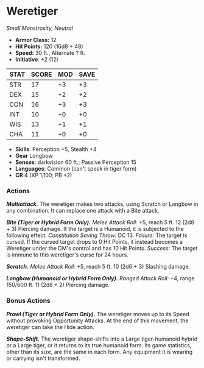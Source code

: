 # Weretiger

*Small Monstrosity, Neutral*

- **Armor Class:** 12
- **Hit Points:** 120 (16d8 + 48)
- **Speed:** 30 ft., Alternate ? ft.
- **Initiative**: +2 (12)

|STAT|SCORE|MOD|SAVE|
| --- | --- | --- | ---- |
| STR | 17 | +3 | +3 |
| DEX | 15 | +2 | +2 |
| CON | 16 | +3 | +3 |
| INT | 10 | +0 | +0 |
| WIS | 13 | +1 | +1 |
| CHA | 11 | +0 | +0 |

- **Skills**: Perception +5, Stealth +4
- **Gear** Longbow
- **Senses**: darkvision 60 ft.; Passive Perception 15
- **Languages**: Common (can't speak in tiger form)
- **CR** 4 (XP 1,100; PB +2)

### Actions

***Multiattack.*** The weretiger makes two attacks, using Scratch or Longbow in any combination. It can replace one attack with a Bite attack.

***Bite (Tiger or Hybrid Form Only).*** *Melee Attack Roll:* +5, reach 5 ft. 12 (2d8 + 3) Piercing damage. If the target is a Humanoid, it is subjected to the following effect. *Constitution Saving Throw*: DC 13. *Failure:*  The target is cursed. If the cursed target drops to 0 Hit Points, it instead becomes a Weretiger under the DM's control and has 10 Hit Points. *Success:*  The target is immune to this weretiger's curse for 24 hours.

***Scratch.*** *Melee Attack Roll:* +5, reach 5 ft. 10 (2d6 + 3) Slashing damage.

***Longbow (Humanoid or Hybrid Form Only).*** *Ranged Attack Roll:* +4, range 150/600 ft. 11 (2d8 + 2) Piercing damage.


### Bonus Actions

***Prowl (Tiger or Hybrid Form Only).*** The weretiger moves up to its Speed without provoking Opportunity Attacks. At the end of this movement, the weretiger can take the Hide action.

***Shape-Shift.*** The weretiger shape-shifts into a Large tiger-humanoid hybrid or a Large tiger, or it returns to its true humanoid form. Its game statistics, other than its size, are the same in each form. Any equipment it is wearing or carrying isn't transformed.
